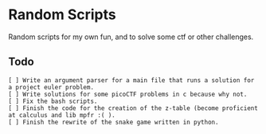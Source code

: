 # Random Scripts
Random scripts for my own fun, and to solve some ctf or other challenges.

## Todo
    [ ] Write an argument parser for a main file that runs a solution for a project euler problem.
    [ ] Write solutions for some picoCTF problems in c because why not.
    [ ] Fix the bash scripts.
    [ ] Finish the code for the creation of the z-table (become proficient at calculus and lib mpfr :( ).
    [ ] Finish the rewrite of the snake game written in python.

